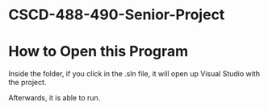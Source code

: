 # CSCD-488-490-Senior-Project

# How to Open this Program

Inside the folder, if you click in the .sln file, it will open up Visual Studio with the project.

Afterwards, it is able to run.